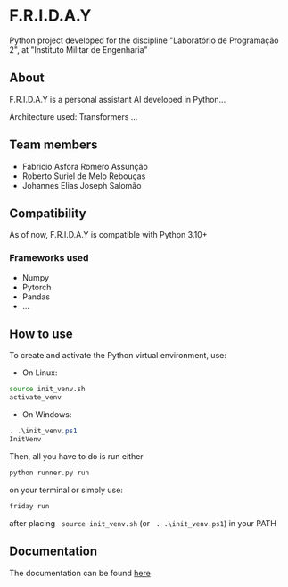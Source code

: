# F.R.I.D.A.Y


Python project developed for the discipline "Laboratório de Programação 2", at "Instituto Militar de Engenharia"

## About 

F.R.I.D.A.Y is a personal assistant AI developed in Python...

Architecture used: Transformers
...

## Team members

- Fabricio Asfora Romero Assunção
- Roberto Suriel de Melo Rebouças
- Johannes Elias Joseph Salomão

## Compatibility

As of now, F.R.I.D.A.Y is compatible with Python 3.10+

### Frameworks used

- Numpy
- Pytorch
- Pandas
- ...

## How to use
To create and activate the Python virtual environment, use:

- On Linux:

``` sh
source init_venv.sh
activate_venv
```
 
- On Windows:
``` ps1
. .\init_venv.ps1
InitVenv
```

Then, all you have to do is run either
``` sh
python runner.py run
```
on your terminal or simply use:

``` sh
friday run
```
after placing ``` source init_venv.sh``` (or ``` . .\init_venv.ps1```) in your PATH

## Documentation

The documentation can be found [here](https://github.com/F-R-I-D-A-Y-Project/F.R.I.D.A.Y-Python/docs)
